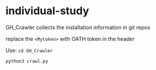 # individual-study

GH_Crawler collects the installation information in git repos


replace the `<Mytoken>` with OATH token in the header


Use: 
`cd GH_Crawler`


`python3 crawl.py`
